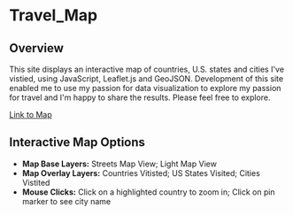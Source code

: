 # Travel_Map

## Overview
This site displays an interactive map of countries, U.S. states and cities I've vistied, using JavaScript, Leaflet.js and GeoJSON. Development of this site enabled me to use my passion for data visualization to explore my passion for travel and I'm happy to share the results. Please feel free to explore.

[Link to Map]("https://mhorstman.github.io/Travel_Map/")

## Interactive Map Options
- **Map Base Layers:** Streets Map View; Light Map View
- **Map Overlay Layers:** Countries Vitisted; US States Visited; Cities Vistited
- **Mouse Clicks:** Click on a highlighted country to zoom in; Click on pin marker to see city name

